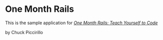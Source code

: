 # One Month Rails

This is the sample application for
[*One Month Rails: Teach Yourself to Code*](http://onemonthsrails.com)

by Chuck Piccirillo